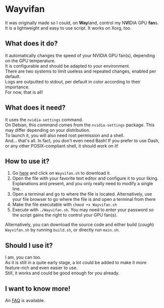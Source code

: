 # Wayvifan

It was originally made so I could, on **Way**land, control my N**VI**DIA GPU **fan**s.\
It is a lightweight and easy to use script. It works on Xorg, too.

## What does it do?

It automatically changes the speed of your NVIDIA GPU fan(s), depending on the GPU temperature.\
It is configurable and should be adapted to your environment.\
There are two systems to limit useless and repeated changes, enabled per default.\
Logs are outputted to stdout, per default in color according to their importance.\
For now, that is all!

## What does it need?

It uses the `nvidia-settings` command.\
On Debian, this command comes from the `nvidia-settings` package. This may differ depending on your distribution.\
To launch it, you will also need root permission and a shell.\
And... that's all. In fact, you don't even need Bash! If you prefer to use Dash, or any other POSIX-compliant shell, it should work on it!

## How to use it?

1. Go [here](https://github.com/Tutez64/Wayvifan/releases/latest) and click on `Wayvifan.sh` to download it.
2. Open the file with your favorite text editor and configure it to your liking.
Explanations and present, and you only really need to modify a single line.
3. Open a terminal and go to where the file is located. Alternatively, use your file browser to go where the file is and open a terminal from there
4. Make the file executable with `chmod +x Wayvifan.sh`
5. Execute with `./Wayvifan.sh`. You may need to enter your password so the script gains the right to control your GPU fan(s).

Alternatively, you can download the source code and either build (*cough*) `Wayvifan.sh` by running `build.sh`, or directly run `main.sh`.

## Should I use it?

I am, you can too.\
As it is still in a quite early stage, a lot could be added to make it more feature-rich and even easier to use.\
Still, it works and could be good enough for you already.

## I want to know more!

An [FAQ](FAQ.md) is available.